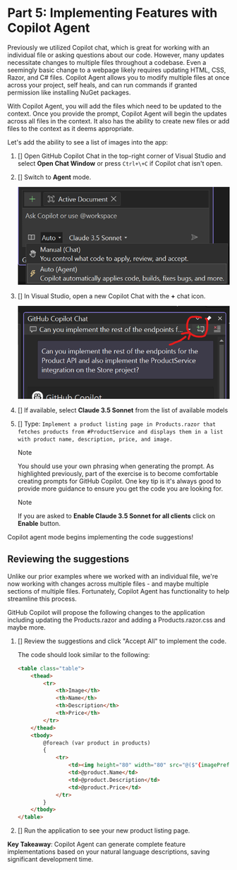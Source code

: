 # Part 5: Implementing Features with Copilot Agent

Previously we utilized Copilot chat, which is great for working with an individual file or asking questions about our code. However, many updates necessitate changes to multiple files throughout a codebase. Even a seemingly basic change to a webpage likely requires updating HTML, CSS, Razor, and C# files. Copilot Agent allows you to modify multiple files at once across your project, self heals, and can run commands if granted permission like installing NuGet packages.

With Copilot Agent, you will add the files which need to be updated to the context. Once you provide the prompt, Copilot Agent will begin the updates across all files in the context. It also has the ability to create new files or add files to the context as it deems appropriate.

Let's add the ability to see a list of images into the app:

1. [] Open GitHub Copilot Chat in the top-right corner of Visual Studio and select **Open Chat Window** or press `Ctrl+\+C` if Copilot chat isn't open.
1. [] Switch to **Agent** mode.

   ![Switch to agent mode](./images/1-agent.png)

1. [] In Visual Studio, open a new Copilot Chat with the **+** chat icon.

    ![New chat icon in VS copilot](./images/5-new-edits.png)

1. [] If available, select **Claude 3.5 Sonnet** from the list of available models
1. [] Type: `Implement a product listing page in Products.razor that fetches products from #ProductService and displays them in a list with product name, description, price, and image.`

    > [!NOTE]
    > You should use your own phrasing when generating the prompt. As highlighted previously, part of the exercise is to become comfortable creating prompts for GitHub Copilot. One key tip is it's always good to provide more guidance to ensure you get the code you are looking for.

    > [!NOTE]
    > If you are asked to **Enable Claude 3.5 Sonnet for all clients** click on **Enable** button.

Copilot agent mode begins implementing the code suggestions!

## Reviewing the suggestions

Unlike our prior examples where we worked with an individual file, we're now working with changes across multiple files - and maybe multiple sections of multiple files. Fortunately, Copilot Agent has functionality to help streamline this process.

GitHub Copilot will propose the following changes to the application including updating the Products.razor and adding a Products.razor.css and maybe more.

1. [] Review the suggestions and click "Accept All" to implement the code.

    The code should look similar to the following:
    ```html
    <table class="table">
        <thead>
            <tr>
                <th>Image</th>
                <th>Name</th>
                <th>Description</th>
                <th>Price</th>
            </tr>
        </thead>
        <tbody>
            @foreach (var product in products)
            {
                <tr>
                    <td><img height="80" width="80" src="@($"{imagePrefix}/{product.ImageUrl}")" /></td>
                    <td>@product.Name</td>
                    <td>@product.Description</td>
                    <td>@product.Price</td>
                </tr>
            }
        </tbody>
    </table>
    ```

1. [] Run the application to see your new product listing page.

**Key Takeaway**: Copilot Agent can generate complete feature implementations based on your natural language descriptions, saving significant development time.
